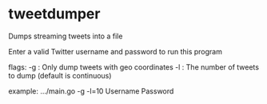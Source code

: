 tweetdumper
===========

Dumps streaming tweets into a file

Enter a valid Twitter username and password to run this program

flags:
    -g : Only dump tweets with geo coordinates
    -l : The number of tweets to dump (default is continuous)

example:
    .../main.go -g -l=10 Username Password

